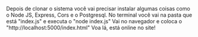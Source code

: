 Depois de clonar o sistema você vai precisar instalar algumas coisas como o Node JS, Express, Cors e o Postgresql.
No terminal você vai na pasta que está "index.js" e executa o "node index.js"
Vai no navegador e coloca o "http://localhost:5000/index.html"
Voa lá, está online no site!
